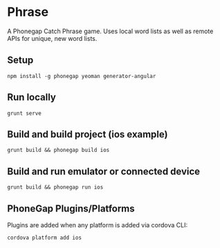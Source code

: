 # Phrase
A Phonegap Catch Phrase game. Uses local word lists as well as remote APIs for unique, new word lists.

## Setup
```
npm install -g phonegap yeoman generator-angular
```

## Run locally
```
grunt serve
```

## Build and build project (ios example)
```
grunt build && phonegap build ios
```

## Build and run emulator or connected device
```
grunt build && phonegap run ios
```

## PhoneGap Plugins/Platforms
Plugins are added when any platform is added via cordova CLI:
```
cordova platform add ios
```
